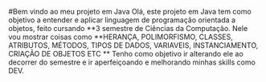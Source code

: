 #Bem vindo ao meu projeto em Java
Olá, este projeto em Java tem como objetivo a entender e aplicar linguagem de programação orientada a objetos,
feito cursando **3 semestre de Ciências da Computação.
Nele vou mostrar coisas como **HERANÇA, POLIMORFISMO, CLASSES, ATRIBUTOS, MÉTODOS, TIPOS DE DADOS, VARIAVEIS, INSTANCIAMENTO, CRIAÇÃO DE OBJETOS ETC **
Tenho como objetivo ir alterando ele ao decorrer do semestre e ir aperfeiçoando e melhorando minhas skills como DEV.

